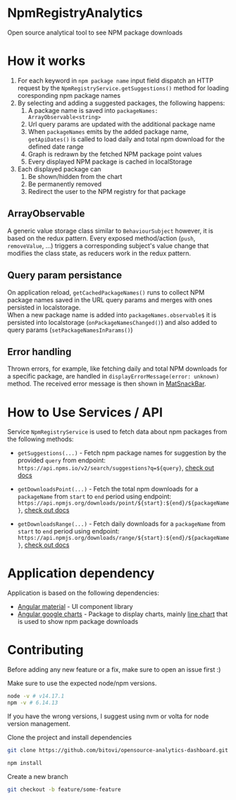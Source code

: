 # NpmRegistryAnalytics

Open source analytical tool to see NPM package downloads

# How it works

1. For each keyword in `npm package name` input field dispatch an HTTP request by the `NpmRegistryService.getSuggestions()` method for loading coresponding npm package names
2. By selecting and adding a suggested packages, the following happens:
   1. A package name is saved into `packageNames: ArrayObservable<string>`
   2. Url query params are updated with the additional package name
   3. When `packageNames` emits by the added package name, `getApiDates()` is called to load daily and total npm download for the defined date range
   4. Graph is redrawn by the fetched NPM package point values
   5. Every displayed NPM package is cached in localStorage
3. Each displayed package can
   1. Be shown/hidden from the chart
   2. Be permanently removed
   3. Redirect the user to the NPM registry for that package

## ArrayObservable

A generic value storage class similar to `BehaviourSubject` however, it is based on the redux pattern. Every exposed method/action (`push`, `removeValue`, ...) triggers a corresponding subject's value change that modifies the class state, as reducers work in the redux pattern.

## Query param persistance

On application reload, `getCachedPackageNames()` runs to collect NPM package names saved in the URL query params and merges with ones persisted in localstorage. \
When a new package name is added into `packageNames.observable$` it is persisted into localstorage (`onPackageNamesChanged()`) and also added to query params (`setPackageNamesInParams()`)

## Error handling

Thrown errors, for example, like fetching daily and total NPM downloads for a specific package, are handled in `displayErrorMessage(error: unknown)` method. The received error message is then shown in [MatSnackBar](https://material.angular.io/components/snack-bar/examples).

# How to Use Services / API

Service `NpmRegistryService` is used to fetch data about npm packages from the following methods:

- `getSuggestions(...)` - Fetch npm package names for suggestion by the provided `query` from endpoint: `https://api.npms.io/v2/search/suggestions?q=${query}`, [check out docs](https://api-docs.npms.io/#api-Search-SearchSuggestions)
- `getDownloadsPoint(...)` - Fetch the total npm downloads for a `packageName` from `start` to `end` period using endpoint: `https://api.npmjs.org/downloads/point/${start}:${end}/${packageName}`, [check out docs](https://github.com/npm/registry/blob/master/docs/download-counts.md#point-values)

- `getDownloadsRange(...)` - Fetch daily downloads for a `packageName` from `start` to `end` period using endpoint: `https://api.npmjs.org/downloads/range/${start}:${end}/${packageName}`, [check out docs](https://github.com/npm/registry/blob/master/docs/download-counts.md#ranges)

# Application dependency

Application is based on the following dependencies:

- [Angular material](https://material.angular.io/) - UI component library
- [Angular google charts](https://www.npmjs.com/package/angular-google-charts) - Package to display charts, mainly [line chart](https://developers.google.com/chart/interactive/docs/gallery/linechart) that is used to show npm package downloads

# Contributing

Before adding any new feature or a fix, make sure to open an issue first :)

Make sure to use the expected node/npm versions.

```bash
node -v # v14.17.1
npm -v # 6.14.13
```

If you have the wrong versions, I suggest using nvm or volta for node version management.

Clone the project and install dependencies

```bash
git clone https://github.com/bitovi/opensource-analytics-dashboard.git
```

```bash
npm install
```

Create a new branch

```bash
git checkout -b feature/some-feature
```
